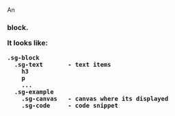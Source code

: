 An <h3> block.

It looks like:

    .sg-block
      .sg-text       - text items
        h3
        p
        ...
      .sg-example
        .sg-canvas   - canvas where its displayed
        .sg-code     - code snippet
